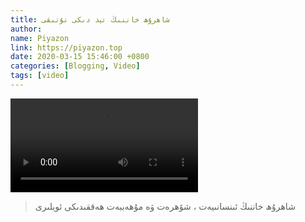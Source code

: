 ```yaml
---
title: شاھرۇھ خاننىڭ تېد دىكى نۇتىقى
author:
name: Piyazon
link: https://piyazon.top
date: 2020-03-15 15:46:00 +0800
categories: [Blogging, Video]
tags: [video]
---
```


<style>
@import url(/assets/css/uyghur.css);
</style>

<video id="player" playsinline controls data-poster="https://git.lug.ustc.edu.cn/flame3/images/-/raw/main/old-salon/sharul/sharul.png"
  wxv="wxv_1252635469909819392" src="">
  <source src="" type="video/mp4" class="p1s1" size="1080" />
  <source src="" type="video/mp4" class="p1s2" size="720" />
  <source src="" type="video/mp4" class="p1s3" size="480" />

  <track kind="captions" label="English" src="https://piyazon.top/storage/assets/subtitles/sharul-en.vtt" srclang="en"
    default />
  <track kind="captions" label="汉语" src="https://piyazon.top/storage/assets/subtitles/sharul-cn.vtt" srclang="zh-CN" />
</video>

> شاھرۇھ خاننىڭ ئىنسانىيەت ، شۆھرەت ۋە مۇھەببەت ھەققىدىكى ئويلىرى